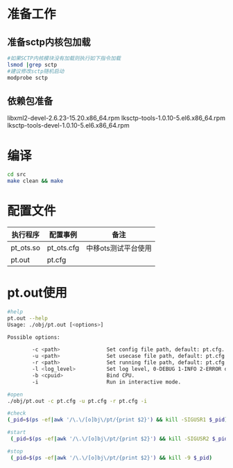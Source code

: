 准备工作
=======
准备sctp内核包加载
-----------------

```bash
#如果SCTP内核模块没有加载则执行如下指令加载
lsmod |grep sctp 
#建议修改sctp随机启动
modprobe sctp     
```

依赖包准备
----------

libxml2-devel-2.6.23-15.20.x86_64.rpm
lksctp-tools-1.0.10-5.el6.x86_64.rpm
lksctp-tools-devel-1.0.10-5.el6.x86_64.rpm

编译
====

```bash
cd src
make clean && make
```

配置文件
========

执行程序    | 配置事例     |备注
------------|--------------|-------------------
pt\_ots.so  | pt\_ots.cfg  |中移ots测试平台使用
pt.out      | pt.cfg       |


pt.out使用
=========

```bash
#help
pt.out --help
Usage: ./obj/pt.out [<options>]

Possible options:

        -c <path>               Set config file path, default: pt.cfg.
        -u <path>               Set usecase file path, default: pt.cfg.
        -r <path>               Set running file path, default: pt.cfg.
        -l <log_level>          Set log level, 0-DEBUG 1-INFO 2-ERROR default: 2.
        -b <cpuid>              Bind CPU.
        -i                      Run in interactive mode.

#open
./obj/pt.out -c pt.cfg -u pt.cfg -r pt.cfg -i

#check
(_pid=$(ps -ef|awk '/\.\/[o]bj\/pt/{print $2}') && kill -SIGUSR1 $_pid)

#start
 (_pid=$(ps -ef|awk '/\.\/[o]bj\/pt/{print $2}') && kill -SIGUSR2 $_pid)

#stop
 (_pid=$(ps -ef|awk '/\.\/[o]bj\/pt/{print $2}') && kill -9 $_pid)
```


